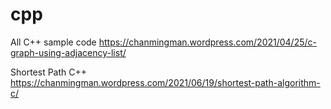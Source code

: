 # cpp
All C++ sample code
https://chanmingman.wordpress.com/2021/04/25/c-graph-using-adjacency-list/

Shortest Path C++
https://chanmingman.wordpress.com/2021/06/19/shortest-path-algorithm-c/
